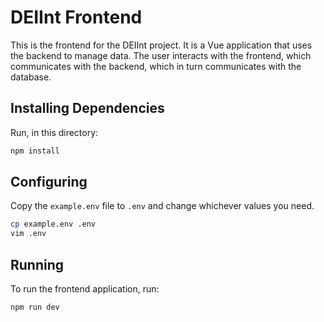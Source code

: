 # DEIInt Frontend

This is the frontend for the DEIInt project. It is a Vue application that uses the backend to manage data. The user interacts with the frontend, which communicates with the backend, which in turn communicates with the database.

## Installing Dependencies

Run, in this directory:

```bash
npm install
```

## Configuring

Copy the `example.env` file to `.env` and change whichever values you need.

```bash
cp example.env .env
vim .env
```

## Running

To run the frontend application, run:

```bash
npm run dev
```
